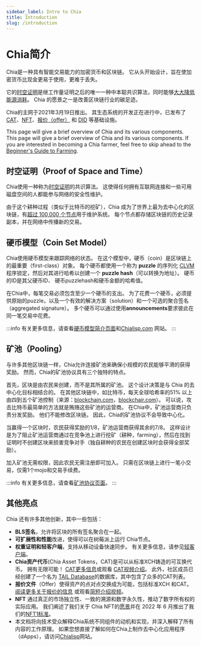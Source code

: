 ```yaml
---
sidebar_label: Intro to Chia
title: Introduction
slug: /introduction
---
```


# Chia简介

Chia是一种具有智能交易能力的加密货币和区块链。 它从头开始设计，旨在使加密货币比现金更易于使用，更难于丢失。

它的[时空证明](/consensus-intro)是继工作量证明之后的唯一一种中本聪共识算法，同时能够[大大降低能源消耗](https://chiapower.org)。 Chia 的愿景之一是改善区块链行业的碳足迹。

Chia的主网于2021年3月19日推出。 其生态系统的开发正在进行中，已发布了[CAT](https://chialisp.com/cats)、[NFT](https://chialisp.com/nfts)、[报价（offer）](https://chialisp.com/offers) 和 [DID](https://chialisp.com/dids) 等基础设施。

This page will give a brief overview of Chia and its various components. This page will give a brief overview of Chia and its various components. If you are interested in becoming a Chia farmer, feel free to skip ahead to the [Beginner's Guide to Farming](/farming-guide).

## 时空证明（Proof of Space and Time）

Chia使用一种称为[时空证明](https://www.chia.net/green-paper)的共识算法。 这使得任何拥有互联网连接和一些可用磁盘空间的人都能参与网络的安全性维护。

由于这个耕种过程（类似于比特币的挖矿），Chia 成为了世界上最为去中心化的区块链，有[超过 100,000 个节点](https://dashboard.chia.net/d/em15uQ47k/peer-info)用于维护系统。 每个节点都存储区块链的历史记录副本，并在网络中传播新的交易。

## 硬币模型（Coin Set Model）

Chia使用硬币模型来跟踪网络的状态。 在这个模型中，硬币（coin）是区块链上的最重要（first-class）对象。 每个硬币都使用一个称为 **puzzle** 的序列化 [CLVM](https://chialisp.com/clvm) 程序锁定，然后对其进行哈希以创建一个 **puzzle hash**（可以转换为地址）。 硬币的ID是其父硬币ID、 硬币puzzlehash和硬币金额的哈希值。

在Chia中，每笔交易必须包含至少一个硬币的支出。 为了花费一个硬币，必须提供原始的puzzle，以及一个有效的解决方案（solution）和一个可选的聚合签名（aggregated signature）。 多个硬币可以通过使用**announcements**要求彼此在同一笔交易中花费。

:::info
有关更多信息，请查看[硬币模型简介页面](/coin-set-intro)和[Chialisp.com](https://chialisp.com) 网站。
:::

## 矿池（Pooling）

与许多其他区块链一样，Chia允许连接矿池来确保小规模的农民能够平滑的获得奖励。 然而，Chia的矿池协议具有三个独特的特点。

首先，区块是由农民来创建，而不是其所属的矿池。 这个设计决策是与 Chia 的去中心化目标相结合的。 在其他区块链中，如比特币，每天全球哈希率的51% 以上由四到五个矿池控制（来源：[blockchain.com](https://www.blockchain.com/pools)，[blockchair.com](https://blockchair.com/bitcoin/charts/hashrate-distribution)）。 可以说，攻击比特币最简单的方法就是贿赂这些矿池的运营商。 在Chia中，矿池运营商只负责分发奖励。 他们不能修改区块链。 因此，Chia的矿池协议不会导致中心化。

当赢得一个区块时，农民获得奖励的1/8，矿池运营商获得其余的7/8。 这样设计是为了阻止矿池运营商通过在竞争池上进行挖矿（耕种，farming），然后在找到证明时不创建区块来损害竞争对手（独自耕种的农民在创建区块时会获得全部奖励）。

加入矿池无需权限，因此农民无需注册即可加入。 只需在区块链上进行一笔小交易，仅需1个mojo和交易手续费。

:::info
有关更多信息，请查看[矿池协议页面](/pool-protocol)。
:::

## 其他亮点

Chia 还有许多其他创新，其中一些包括：

- **BLS签名**，允许将区块的所有签名聚合在一起。
- **可扩展性和性能**改进，使得可以在树莓派上运行 Chia节点。
- **权重证明和轻客户端**，支持从移动设备快速同步。 有关更多信息，请参见[轻客户端](/light-clients)。
- **Chia资产代币**(Chia Asset Tokens，CAT)是可以从标准XCH铸造的可互换代币。 拥有无限可能！ [ CAT更多信息](https://chialisp.com/cats)或观看 [CAT视频介绍](https://www.youtube.com/watch?v=yxagP_VC8BE)。 此外，社区成员已经创建了一个名为 [TAIL Database](https://www.taildatabase.com/ "TAIL database")的数据库，其中包含了众多的CAT列表。
- **报价文件**（Offer）使得资产的点对点交换成为可能，包括标准XCH 和CAT。 [阅读更多关于报价的信息](https://chialisp.com/offers) 或观看[简短介绍视频](https://youtu.be/Z2FoZSNtttM "报价介绍")。
- **NFT** 通过真正的市场独立性、一致的溯源和数字永久性，推动了数字所有权的实际应用。 我们阐述了我们关于 Chia NFT的[愿景](https://www.chia.net/2022/05/11/our-vision-for-chia-nfts.zh.html)并在 2022 年 6 月推出了我们的[NFT1标准](https://www.chia.net/2022/06/29/1.4.0-introducing-the-chia-nft1-standard.zh.html)。
- 本文档将向技术受众解释Chia系统不同组件的动机和实现，并深入解释了所有内容的工作原理。 如果您想直接了解如何在Chia上制作去中心化应用程序（dApps），请访问[Chialisp](https://chialisp.com)网站。
